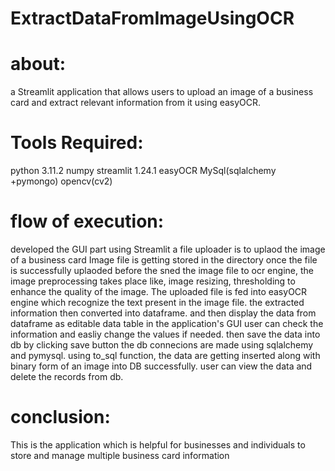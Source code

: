 # ExtractDataFromImageUsingOCR
# about:
a Streamlit application that allows users to
upload an image of a business card and extract relevant information from it using
easyOCR.

# Tools Required:
python 3.11.2
numpy 
streamlit 1.24.1
easyOCR
MySql(sqlalchemy +pymongo)
opencv(cv2)

# flow of execution:
developed the GUI part using Streamlit
a file uploader is to uplaod the image of a business card
Image file is getting stored in the directory once the file is successfully uplaoded
before the sned the image file to ocr engine, the image preprocessing takes place like, image resizing, thresholding to enhance the quality of the image.
The uploaded file is fed into easyOCR engine which recognize the text present in the image file.
the extracted information then converted into dataframe.
and then display the data from dataframe as editable data table in the application's GUI
user can check the information and easliy change the values if needed. then save the data into db by clicking save button
the db connecions are made using sqlalchemy and pymysql. using to_sql function, the data are getting inserted along with binary form of an image into DB successfully.
user can view the data and delete the records from db.

# conclusion:
This is the application which is helpful for businesses and individuals to store and manage multiple business card information
 



